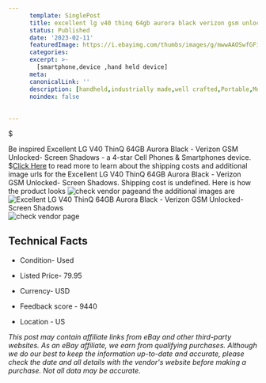 ```yaml
---
      template: SinglePost
      title: excellent lg v40 thinq 64gb aurora black verizon gsm unlocked screen shadows
      status: Published
      date: '2023-02-11'
      featuredImage: https://i.ebayimg.com/thumbs/images/g/mwwAAOSwfGFiCFAT/s-l225.jpg
      categories: 
      excerpt: >-
        [smartphone,device ,hand held device]
      meta:
      canonicalLink: ''
      description: [handheld,industrially made,well crafted,Portable,Mobile,Compact,Convenient,Lightweight,Maneuverable,Man-portable,Miniature,Carriable,Hand-held,Light,Holdable,Transportable,Mobile device,Pocket-sized,On-the-go,Wireless,Cordless,Compact size,Convenient size, smartphone,device ,hand held device]
      noindex: false
      
        
---
```

$

Be inspired Excellent LG V40 ThinQ 64GB Aurora Black - Verizon GSM Unlocked- Screen Shadows - a 4-star Cell Phones & Smartphones device.
$[Click Here](https://www.ebay.com/itm/265878043894?hash=item3de790fcf6%3Ag%3AmwwAAOSwfGFiCFAT&mkevt=1&mkcid=1&mkrid=711-53200-19255-0&campid=%253CePNCampaignId%253E&customid=%253CreferenceId%253E&toolid=10049) to read more to learn about the shipping costs and additional image urls for the Excellent LG V40 ThinQ 64GB Aurora Black - Verizon GSM Unlocked- Screen Shadows. Shipping cost is undefined. Here is how the product looks ![check vendor page](https://i.ebayimg.com/thumbs/images/g/mwwAAOSwfGFiCFAT/s-l225.jpg)and the additional images are![Excellent LG V40 ThinQ 64GB Aurora Black - Verizon GSM Unlocked- Screen Shadows](https://i.ebayimg.com/images/g/mwwAAOSwfGFiCFAT/s-l1600.jpg)![check vendor page](https://origin-galleryplus.ebayimg.com/ws/web/265878043894_2_0_1/225x225.jpg)



 ## Technical Facts 



     
      

 - Condition- Used 


      

 - Listed Price- 79.95 


      

 - Currency- USD 


      

 - Feedback score - 9440 


      

 - Location - US 


      
      

 *_This post may contain affiliate links from eBay and other third-party websites. As an eBay affiliate, we earn from qualifying purchases. Although we do our best to keep the information up-to-date and accurate, please check the date and all details with the vendor's website before making a purchase. Not all data may be accurate._*






